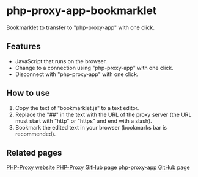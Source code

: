 # php-proxy-app-bookmarklet
Bookmarklet to transfer to "php-proxy-app" with one click.

## Features
* JavaScript that runs on the browser.
* Change to a connection using "php-proxy-app" with one click.
* Disconnect with "php-proxy-app" with one click.

## How to use
1. Copy the text of "bookmarklet.js" to a text editor.
2. Replace the "##" in the text with the URL of the proxy server (the URL must start with "http" or "https" and end with a slash).
3. Bookmark the edited text in your browser (bookmarks bar is recommended).

## Related pages
[PHP-Proxy website](https://www.php-proxy.com/)
[PHP-Proxy GitHub page](https://github.com/Athlon1600/php-proxy)
[php-proxy-app GitHub page](https://github.com/Athlon1600/php-proxy-app)
